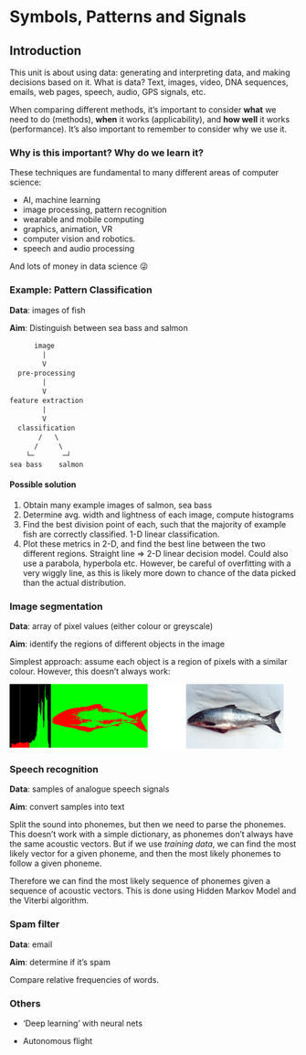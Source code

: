 # Symbols, Patterns and Signals

## Introduction

This unit is about using data: generating and interpreting data, and making decisions based on it. What is data? Text, images, video, DNA sequences, emails, web pages, speech, audio, GPS signals, etc.

When comparing different methods, it’s important to consider **what** we need to do (methods), **when** it works (applicability), and **how well** it works (performance). It’s also important to remember to consider why we use it.

### Why is this important? Why do we learn it?

These techniques are fundamental to many different areas of computer science:

- AI, machine learning
- image processing, pattern recognition
- wearable and mobile computing
- graphics, animation, VR
- computer vision and robotics.
- speech and audio processing

And lots of money in data science 😜

### Example: Pattern Classification

**Data**: images of fish

**Aim**: Distinguish between sea bass and salmon

          image
            |
            V
      pre-processing
            |
            V
    feature extraction
            |
            V
      classification
           /   \
          /     \
        └─       ─┘
    sea bass    salmon

#### Possible solution

1. Obtain many example images of salmon, sea bass
2. Determine avg. width and lightness of each image, compute histograms
3. Find the best division point of each, such that the majority of example fish are correctly classified. 1-D linear classification.
4. Plot these metrics in 2-D, and find the best line between the two different regions. Straight line => 2-D linear decision model. Could also use a parabola, hyperbola etc. However, be careful of overfitting with a very wiggly line, as this is likely more down to chance of the data picked than the actual distribution.

### Image segmentation

**Data**: array of pixel values (either colour or greyscale)

**Aim**: identify the regions of different objects in the image

Simplest approach: assume each object is a region of pixels with a similar colour. However, this doesn’t always work:

![Bad segmentation](_01-fish-region.png)

### Speech recognition

**Data**: samples of analogue speech signals

**Aim**: convert samples into text

Split the sound into phonemes, but then we need to parse the phonemes. This doesn’t work with a simple dictionary, as phonemes don’t always have the same acoustic vectors. But if we use *training data*, we can find the most likely vector for a given phoneme, and then the most likely phonemes to follow a given phoneme.

Therefore we can find the most likely sequence of phonemes given a sequence of acoustic vectors. This is done using Hidden Markov Model and the Viterbi algorithm.

### Spam filter

**Data**: email

**Aim**: determine if it’s spam

Compare relative frequencies of words.

### Others

- ‘Deep learning’ with neural nets

- Autonomous flight
